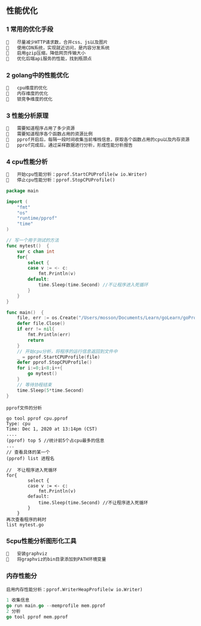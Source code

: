 ## 性能优化

### 1 常用的优化手段

```html
	尽量减少HTTP请求数，合并css、js以及图片
	使用CDN系统，实现就近访问，是内容分发系统
	启用gzip压缩，降低网页传输大小
	优化后端api服务的性能，找到瓶颈点
```

### 2 golang中的性能优化

```html
	cpu维度的优化
	内存维度的优化
	锁竞争维度的优化
```

### 3 性能分析原理

```html
	需要知道程序占用了多少资源
	需要知道程序各个函数占用的资源比例
	pprof开启后，每隔一段时间收集当前堆栈信息，获取各个函数占用的cpu以及内存资源
	pprof完成后，通过采样数据进行分析，形成性能分析报告
```

### 4 cpu性能分析

```html
	开始cpu性能分析：pprof.StartCPUProfile(w io.Writer)
	停止cpu性能分析：pprof.StopCPUProfile()
```

```go
package main

import (
	"fmt"
	"os"
	"runtime/pprof"
	"time"
)

// 写一个用于测试的方法
func mytest()  {
	var c chan int
	for{
		select {
		case v := <- c:
			fmt.Println(v)
		default:
			time.Sleep(time.Second) //不让程序进入死循环
		}
	}
}

func main()  {
	file, err := os.Create("/Users/mosson/Documents/Learn/goLearn/goProject/src/awesomeProject/cpu.pprof")
	defer file.Close()
	if err != nil{
		fmt.Println(err)
		return
	}
	// 开始cpu分析，将程序的运行信息返回到文件中
	_ = pprof.StartCPUProfile(file)
	defer pprof.StopCPUProfile()
	for i:=0;i<8;i++{
		go mytest()
	}
	// 等待协程结束
	time.Sleep(5*time.Second)
}
```

`pprof文件的分析`

```4go
go tool pprof cpu.pprof
Type: cpu
Time: Dec 1, 2020 at 13:14pm (CST)
....
(pprof) top 5 //统计前5个占cpu最多的信息
...
// 查看具体的某一个
(pprof) list 进程名

//  不让程序进入死循环
for{
		select {
		case v := <- c:
			fmt.Println(v)
		default:
			time.Sleep(time.Second) //不让程序进入死循环
		}
	}
再次查看程序的耗时
list mytest.go
```

### 5cpu性能分析图形化工具

```go
	安装graphviz
	将graphviz的bin目录添加到PATH环境变量
```

### 内存性能分

`启用内存性能分析：pprof.WriterHeapProfile(w io.Writer)`

```go
1 收集信息
go run main.go --memprofile mem.pprof
2 分析
go tool pprof mem.pprof
```

